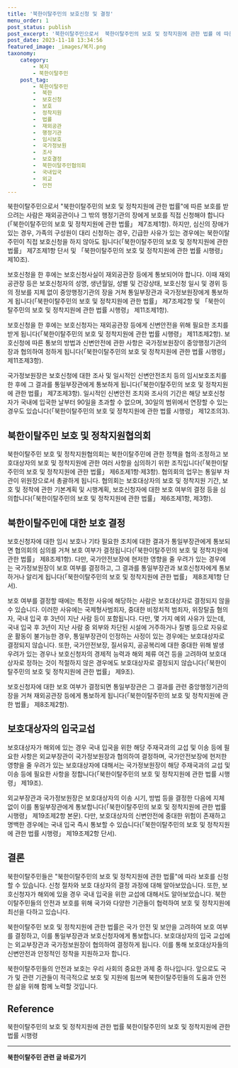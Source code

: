 ```yaml
---
title: '북한이탈주민의 보호신청 및 결정'
menu_order: 1
post_status: publish
post_excerpt: '북한이탈주민으로서  북한이탈주민의 보호 및 정착지원에 관한 법률 에 따른 보호를 받으려는 사람은 재외공관이나 그 밖의 행정기관의 장에게 보호를 직접 신청해야 합니다  북한이탈주민의 보호 및 정착지원에 관한 법률  제7조제1항 . 하지만, 심신의 장애가 있는 경우, 가족의 구성원이 대리 신청하는 경우, 긴급한 사유가 있는 경우에는 북한이탈주민이 직접 보호신청을 하지 않아도 됩니다  북한이탈주민의 보호 및 정착지원에 관한 법률  제7조제1항 단서 및  북한이탈주민의 보호 및 정착지원에 관한 법률 시행령  제10조 .'
post_date: 2023-11-18 13:34:56
featured_image: _images/복지.png
taxonomy:
    category:
        - 복지
        - 북한이탈주민
    post_tag:
        - 북한이탈주민
        -  북한
        -  보호신청
        -  보호
        -  정착지원
        -  법률
        -  재외공관
        -  행정기관
        -  임시보호
        -  국가정보원
        -  조사
        -  보호결정
        -  북한이탈주민협의회
        -  국내입국
        -  외교
        -  안전
---
```



북한이탈주민으로서 "북한이탈주민의 보호 및 정착지원에 관한 법률"에 따른 보호를 받으려는 사람은 재외공관이나 그 밖의 행정기관의 장에게 보호를 직접 신청해야 합니다(「북한이탈주민의 보호 및 정착지원에 관한 법률」 제7조제1항). 하지만, 심신의 장애가 있는 경우, 가족의 구성원이 대리 신청하는 경우, 긴급한 사유가 있는 경우에는 북한이탈주민이 직접 보호신청을 하지 않아도 됩니다(「북한이탈주민의 보호 및 정착지원에 관한 법률」 제7조제1항 단서 및 「북한이탈주민의 보호 및 정착지원에 관한 법률 시행령」 제10조).

보호신청을 한 후에는 보호신청사실이 재외공관장 등에게 통보되어야 합니다. 이때 재외공관장 등은 보호신청자의 성명, 생년월일, 성별 및 건강상태, 보호신청 일시 및 경위 등의 정보를 지체 없이 중앙행정기관의 장을 거쳐 통일부장관과 국가정보원장에게 통보하게 됩니다(「북한이탈주민의 보호 및 정착지원에 관한 법률」 제7조제2항 및 「북한이탈주민의 보호 및 정착지원에 관한 법률 시행령」 제11조제1항).

보호신청을 한 후에는 보호신청자는 재외공관장 등에게 신변안전을 위해 필요한 조치를 받게 됩니다(「북한이탈주민의 보호 및 정착지원에 관한 법률 시행령」 제11조제2항). 보호신청에 따른 통보의 방법과 신변안전에 관한 사항은 국가정보원장이 중앙행정기관의 장과 협의하여 정하게 됩니다(「북한이탈주민의 보호 및 정착지원에 관한 법률 시행령」 제11조제3항).

국가정보원장은 보호신청에 대한 조사 및 일시적인 신변안전조치 등의 임시보호조치를 한 후에 그 결과를 통일부장관에게 통보하게 됩니다(「북한이탈주민의 보호 및 정착지원에 관한 법률」 제7조제3항). 일시적인 신변안전 조치와 조사의 기간은 해당 보호신청자가 국내에 입국한 날부터 90일을 초과할 수 없으며, 30일의 범위에서 연장할 수 있는 경우도 있습니다(「북한이탈주민의 보호 및 정착지원에 관한 법률 시행령」 제12조의3).

## 북한이탈주민 보호 및 정착지원협의회

북한이탈주민 보호 및 정착지원협의회는 북한이탈주민에 관한 정책을 협의·조정하고 보호대상자의 보호 및 정착지원에 관한 여러 사항을 심의하기 위한 조직입니다(「북한이탈주민의 보호 및 정착지원에 관한 법률」 제6조제1항·제3항). 협의회의 업무는 통일부 차관이 위원장으로서 총괄하게 됩니다. 협의회는 보호대상자의 보호 및 정착지원 기간, 보호 및 정착에 관한 기본계획 및 시행계획, 보호신청자에 대한 보호 여부의 결정 등을 심의합니다(「북한이탈주민의 보호 및 정착지원에 관한 법률」 제6조제1항, 제3항).

## 북한이탈주민에 대한 보호 결정

보호신청자에 대한 임시 보호나 기타 필요한 조치에 대한 결과가 통일부장관에게 통보되면 협의회의 심의를 거쳐 보호 여부가 결정됩니다(「북한이탈주민의 보호 및 정착지원에 관한 법률」 제8조제1항). 다만, 국가안전보장에 현저한 영향을 줄 우려가 있는 경우에는 국가정보원장이 보호 여부를 결정하고, 그 결과를 통일부장관과 보호신청자에게 통보하거나 알리게 됩니다(「북한이탈주민의 보호 및 정착지원에 관한 법률」 제8조제1항 단서).

보호 여부를 결정할 때에는 특정한 사유에 해당하는 사람은 보호대상자로 결정되지 않을 수 있습니다. 이러한 사유에는 국제형사범죄자, 중대한 비정치적 범죄자, 위장탈출 혐의자, 국내 입국 후 3년이 지난 사람 등이 포함됩니다. 다만, 몇 가지 예외 사유가 있는데, 국내 입국 후 3년이 지난 사람 중 외부와 차단된 시설에 거주하거나 질병 등으로 자유로운 활동이 불가능한 경우, 통일부장관이 인정하는 사정이 있는 경우에는 보호대상자로 결정되지 않습니다. 또한, 국가안전보장, 질서유지, 공공복리에 대한 중대한 위해 발생 우려가 있는 경우나 보호신청자의 경제적 능력과 해외 체류 여건 등을 고려하여 보호대상자로 정하는 것이 적절하지 않은 경우에도 보호대상자로 결정되지 않습니다(「북한이탈주민의 보호 및 정착지원에 관한 법률」 제9조).

보호신청자에 대한 보호 여부가 결정되면 통일부장관은 그 결과를 관련 중앙행정기관의 장을 거쳐 재외공관장 등에게 통보하게 됩니다(「북한이탈주민의 보호 및 정착지원에 관한 법률」 제8조제2항).

## 보호대상자의 입국교섭

보호대상자가 해외에 있는 경우 국내 입국을 위한 해당 주재국과의 교섭 및 이송 등에 필요한 사항은 외교부장관이 국가정보원장과 협의하여 결정하며, 국가안전보장에 현저한 영향을 줄 우려가 있는 보호대상자에 대해서는 국가정보원장이 해당 주재국과의 교섭 및 이송 등에 필요한 사항을 정합니다(「북한이탈주민의 보호 및 정착지원에 관한 법률 시행령」 제19조).

외교부장관과 국가정보원장은 보호대상자의 이송 시기, 방법 등을 결정한 다음에 지체 없이 이를 통일부장관에게 통보합니다(「북한이탈주민의 보호 및 정착지원에 관한 법률 시행령」 제19조제2항 본문). 다만, 보호대상자의 신변안전에 중대한 위험이 존재하고 명백한 경우에는 국내 입국 즉시 통보할 수 있습니다(「북한이탈주민의 보호 및 정착지원에 관한 법률 시행령」 제19조제2항 단서).

## 결론

북한이탈주민들은 "북한이탈주민의 보호 및 정착지원에 관한 법률"에 따라 보호를 신청할 수 있습니다. 신청 절차와 보호 대상자의 결정 과정에 대해 알아보았습니다. 또한, 보호신청자가 해외에 있을 경우 국내 입국을 위한 교섭에 대해서도 알아보았습니다. 북한이탈주민들의 안전과 보호를 위해 국가와 다양한 기관들이 협력하여 보호 및 정착지원에 최선을 다하고 있습니다.

북한이탈주민 보호 및 정착지원에 관한 법률은 국가 안전 및 보안을 고려하여 보호 여부를 결정하고, 이를 통일부장관과 보호신청자에게 통보합니다. 보호대상자의 입국 교섭에는 외교부장관과 국가정보원장이 협의하여 결정하게 됩니다. 이를 통해 보호대상자들의 신변안전과 안정적인 정착을 지원하고자 합니다.

북한이탈주민들의 안전과 보호는 우리 사회의 중요한 과제 중 하나입니다. 앞으로도 국가 및 관련 기관들이 적극적으로 보호 및 지원에 힘쓰며 북한이탈주민들의 도움과 안전한 삶을 위해 함께 노력할 것입니다.

## Reference

북한이탈주민의 보호 및 정착지원에 관한 법률
북한이탈주민의 보호 및 정착지원에 관한 법률 시행령
<!-- wp:separator -->
<hr class="wp-block-separator has-alpha-channel-opacity"/>
<!-- /wp:separator -->

<!-- wp:group {"backgroundColor":"base","layout":{"type":"constrained"}} -->
<div class="wp-block-group has-base-background-color has-background"><!-- wp:paragraph {"align":"center","fontSize":"medium"} -->
<p class="has-text-align-center has-large-font-size"><strong>북한이탈주민 관련 글 바로가기</strong></p>
<!-- /wp:paragraph -->


<!-- wp:latest-posts
{"categories":[{"id":22630,"count":19,"description":"","link":"https://uknowlaw.com/category/%eb%b6%81%ed%95%9c%ec%9d%b4%ed%83%88%ec%a3%bc%eb%af%bc/","name":"북한이탈주민","slug":"북한이탈주민","taxonomy":"category","parent":0,"meta":[],"_links":{"self":[{"href":"https://uknowlaw.com/wp-json/wp/v2/categories/22630"}],"collection":[{"href":"https://uknowlaw.com/wp-json/wp/v2/categories"}],"about":[{"href":"https://uknowlaw.com/wp-json/wp/v2/taxonomies/category"}],"wp:post_type":[{"href":"https://uknowlaw.com/wp-json/wp/v2/posts?categories=22630"}],"curies":[{"name":"wp","href":"https://api.w.org/{rel}","templated":true}]}}],"postsToShow":100,"excerptLength":28,"postLayout":"grid","columns":2,"featuredImageAlign":"left","featuredImageSizeSlug":"large","fontSize":"small"} /--></div>
<!-- /wp:group -->